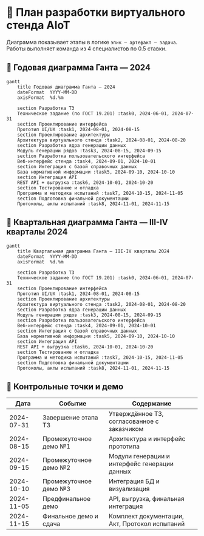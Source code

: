 # 📘 План разработки виртуального стенда AIoT

Диаграмма показывает этапы в логике `эпик – артефакт – задача`. Работы выполняет команда из 4 специалистов по 0.5 ставки.
## 📅 Годовая диаграмма Ганта — 2024

```mermaid
gantt
    title Годовая диаграмма Ганта — 2024
    dateFormat  YYYY-MM-DD
    axisFormat  %d.%m

    section Разработка ТЗ
    Техническое задание (по ГОСТ 19.201) :task0, 2024-06-01, 2024-07-31
    section Проектирование интерфейса
    Прототип UI/UX :task1, 2024-08-01, 2024-08-15
    section Проектирование архитектуры
    Архитектура виртуального стенда :task2, 2024-08-01, 2024-08-20
    section Разработка ядра генерации данных
    Модуль генерации рядов :task3, 2024-08-15, 2024-09-15
    section Разработка пользовательского интерфейса
    Веб-интерфейс стенда :task4, 2024-09-01, 2024-10-01
    section Интеграция с базой справочных данных
    База нормативной информации :task5, 2024-09-10, 2024-10-10
    section Интеграция API
    REST API + выгрузка :task6, 2024-10-01, 2024-10-20
    section Тестирование и отладка
    Программа и методика испытаний :task7, 2024-10-15, 2024-11-05
    section Подготовка финальной документации
    Протоколы, акты испытаний :task8, 2024-11-01, 2024-11-15
```
## 📅 Квартальная диаграмма Ганта — III-IV кварталы 2024

```mermaid
gantt
    title Квартальная диаграмма Ганта — III-IV кварталы 2024
    dateFormat  YYYY-MM-DD
    axisFormat  %d.%m

    section Разработка ТЗ
    Техническое задание (по ГОСТ 19.201) :task0, 2024-06-01, 2024-07-31
    section Проектирование интерфейса
    Прототип UI/UX :task1, 2024-08-01, 2024-08-15
    section Проектирование архитектуры
    Архитектура виртуального стенда :task2, 2024-08-01, 2024-08-20
    section Разработка ядра генерации данных
    Модуль генерации рядов :task3, 2024-08-15, 2024-09-15
    section Разработка пользовательского интерфейса
    Веб-интерфейс стенда :task4, 2024-09-01, 2024-10-01
    section Интеграция с базой справочных данных
    База нормативной информации :task5, 2024-09-10, 2024-10-10
    section Интеграция API
    REST API + выгрузка :task6, 2024-10-01, 2024-10-20
    section Тестирование и отладка
    Программа и методика испытаний :task7, 2024-10-15, 2024-11-05
    section Подготовка финальной документации
    Протоколы, акты испытаний :task8, 2024-11-01, 2024-11-15
```

## 🚩 Контрольные точки и демо

| Дата       | Событие                                | Содержание                                     |
|------------|-----------------------------------------|------------------------------------------------|
| 2024-07-31 | Завершение этапа ТЗ                     | Утверждённое ТЗ, согласованное с заказчиком    |
| 2024-08-15 | Промежуточное демо №1                   | Архитектура и интерфейс прототипа              |
| 2024-09-15 | Промежуточное демо №2                   | Модули генерации и интерфейс генерации данных  |
| 2024-10-10 | Промежуточное демо №3                   | Интеграция БД и визуализация                   |
| 2024-11-05 | Предфинальное демо                      | API, выгрузка, финальная интеграция            |
| 2024-11-15 | Финальное демо и сдача                  | Комплект документации, Акт, Протокол испытаний |
